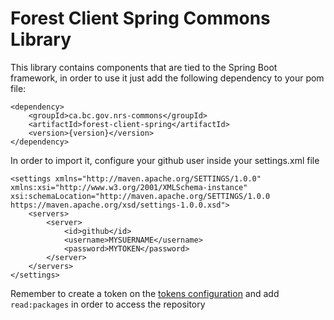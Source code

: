 # Forest Client Spring Commons Library

This library contains components that are tied to the Spring Boot framework,
in order to use it just add the following dependency to your pom file:

```
<dependency>
    <groupId>ca.bc.gov.nrs-commons</groupId>
    <artifactId>forest-client-spring</artifactId>
    <version>{version}</version>
</dependency>
```

In order to import it, configure your github user inside your settings.xml file

```
<settings xmlns="http://maven.apache.org/SETTINGS/1.0.0" xmlns:xsi="http://www.w3.org/2001/XMLSchema-instance" xsi:schemaLocation="http://maven.apache.org/SETTINGS/1.0.0 https://maven.apache.org/xsd/settings-1.0.0.xsd">
    <servers>
        <server>
	        <id>github</id>
	        <username>MYSUERNAME</username>
	        <password>MYTOKEN</password>
	    </server>
    </servers>
</settings>
```

Remember to create a token on the [tokens configuration](https://github.com/settings/tokens) and add `read:packages` in order to access the repository
